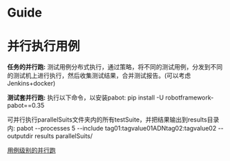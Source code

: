 # Guide



# 并行执行用例


**任务的并行跑:**
测试用例分布式执行，通过策略，将不同的测试用例，分发到不同的测试机上进行执行，然后收集测试结果，合并测试报告。(可以考虑Jenkins+docker)

**测试套并行跑:**
执行以下命令，以安装pabot:
pip install -U robotframework-pabot==0.35

可并行执行parallelSuits文件夹内的所有testSuite，并把结果输出到results目录内:
pabot --processes 5 --include tag01:tagvalue01ADNtag02:tagvalue02 --outputdir results parallelSuits/

[用例级别的并行跑](http://www.robotframework.net/?/article/130)
